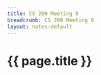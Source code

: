 ```yaml
---
title: CS 280 Meeting 9
breadcrumb: CS 280 Meeting 9
layout: notes-default
---
```

# {{ page.title }}
